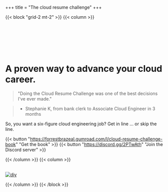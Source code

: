 +++
title = "The cloud resume challenge"
+++

{{< block "grid-2 mt-2" >}}
{{< column >}}

<br>
<br>
<br>
<br>
<br>

# A proven way to advance your cloud career.

> "Doing the Cloud Resume Challenge was one of the best decisions I've ever made."

> - Stephanie K, from bank clerk to Associate Cloud Engineer in 3 months

So, you want a six-figure cloud engineering job? Get in line ... or skip the line.

{{< button "https://forrestbrazeal.gumroad.com/l/cloud-resume-challenge-book" "Get the book" >}} {{< button "https://discord.gg/2PTwAth" "Join the Discord server" >}}

{{< /column >}}
{{< column >}}
<br>
<br>

[![diy](/images/book.png)](https://forrestbrazeal.gumroad.com/l/cloud-resume-challenge-book)

{{< /column >}}
{{< /block >}}
